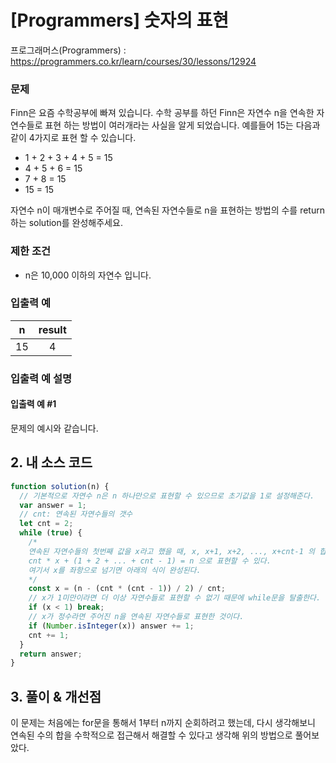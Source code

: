 # [Programmers] 숫자의 표현

프로그래머스(Programmers) : https://programmers.co.kr/learn/courses/30/lessons/12924

### 문제

Finn은 요즘 수학공부에 빠져 있습니다. 수학 공부를 하던 Finn은 자연수 n을 연속한 자연수들로 표현 하는 방법이 여러개라는 사실을 알게 되었습니다. 예를들어 15는 다음과 같이 4가지로 표현 할 수 있습니다.

- 1 + 2 + 3 + 4 + 5 = 15
- 4 + 5 + 6 = 15
- 7 + 8 = 15
- 15 = 15

자연수 n이 매개변수로 주어질 때, 연속된 자연수들로 n을 표현하는 방법의 수를 return하는 solution를 완성해주세요.

### 제한 조건

- n은 10,000 이하의 자연수 입니다.

### 입출력 예

|  n  | result |
| :-: | :----: |
| 15  |   4    |

### 입출력 예 설명

#### 입출력 예 #1

문제의 예시와 같습니다.

## 2. 내 소스 코드

```javascript
function solution(n) {
  // 기본적으로 자연수 n은 n 하나만으로 표현할 수 있으므로 초기값을 1로 설정해준다.
  var answer = 1;
  // cnt: 연속된 자연수들의 갯수
  let cnt = 2;
  while (true) {
    /*
    연속된 자연수들의 첫번째 값을 x라고 했을 때, x, x+1, x+2, ..., x+cnt-1 의 합은
    cnt * x + (1 + 2 + ... + cnt - 1) = n 으로 표현할 수 있다.
    여기서 x를 좌항으로 넘기면 아래의 식이 완성된다.
    */
    const x = (n - (cnt * (cnt - 1)) / 2) / cnt;
    // x가 1미만이라면 더 이상 자연수들로 표현할 수 없기 때문에 while문을 탈출한다.
    if (x < 1) break;
    // x가 정수라면 주어진 n을 연속된 자연수들로 표현한 것이다.
    if (Number.isInteger(x)) answer += 1;
    cnt += 1;
  }
  return answer;
}
```

## 3. 풀이 & 개선점

이 문제는 처음에는 for문을 통해서 1부터 n까지 순회하려고 했는데, 다시 생각해보니 연속된 수의 합을 수학적으로 접근해서 해결할 수 있다고 생각해 위의 방법으로 풀어보았다.
